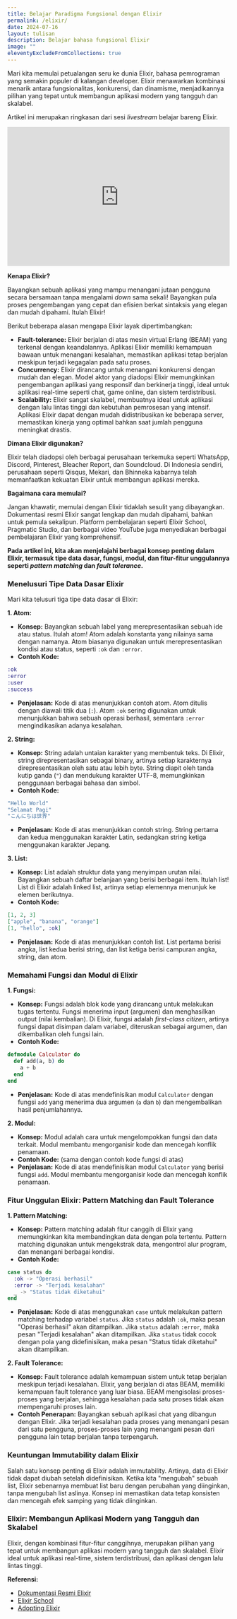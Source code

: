 ```yaml
---
title: Belajar Paradigma Fungsional dengan Elixir
permalink: /elixir/
date: 2024-07-16
layout: tulisan
description: Belajar bahasa fungsional Elixir
image: ""
eleventyExcludeFromCollections: true
---
```


Mari kita memulai petualangan seru ke dunia Elixir, bahasa pemrograman yang semakin populer di kalangan developer. Elixir menawarkan kombinasi menarik antara fungsionalitas, konkurensi, dan dinamisme, menjadikannya pilihan yang tepat untuk membangun aplikasi modern yang tangguh dan skalabel.

Artikel ini merupakan ringkasan dari sesi _livestream_ belajar bareng Elixir.

<iframe style="max-width: 100%" width="560" height="315" src="https://www.youtube.com/embed/L5pG71cZPgA" frameborder="0" allow="autoplay; encrypted-media" allowfullscreen="allowfullscreen"> </iframe>

**Kenapa Elixir?**

Bayangkan sebuah aplikasi yang mampu menangani jutaan pengguna secara bersamaan tanpa mengalami _down_ sama sekali! Bayangkan pula proses pengembangan yang cepat dan efisien berkat sintaksis yang elegan dan mudah dipahami. Itulah Elixir!

Berikut beberapa alasan mengapa Elixir layak dipertimbangkan:

- **Fault-tolerance:** Elixir berjalan di atas mesin virtual Erlang (BEAM) yang terkenal dengan keandalannya. Aplikasi Elixir memiliki kemampuan bawaan untuk menangani kesalahan, memastikan aplikasi tetap berjalan meskipun terjadi kegagalan pada satu proses.
- **Concurrency:** Elixir dirancang untuk menangani konkurensi dengan mudah dan elegan. Model aktor yang diadopsi Elixir memungkinkan pengembangan aplikasi yang responsif dan berkinerja tinggi, ideal untuk aplikasi real-time seperti chat, game online, dan sistem terdistribusi.
- **Scalability:** Elixir sangat skalabel, membuatnya ideal untuk aplikasi dengan lalu lintas tinggi dan kebutuhan pemrosesan yang intensif. Aplikasi Elixir dapat dengan mudah didistribusikan ke beberapa server, memastikan kinerja yang optimal bahkan saat jumlah pengguna meningkat drastis.

**Dimana Elixir digunakan?**

Elixir telah diadopsi oleh berbagai perusahaan terkemuka seperti WhatsApp, Discord, Pinterest, Bleacher Report, dan Soundcloud. Di Indonesia sendiri, perusahaan seperti Qisqus, Mekari, dan Bhinneka kabarnya telah memanfaatkan kekuatan Elixir untuk membangun aplikasi mereka.

**Bagaimana cara memulai?**

Jangan khawatir, memulai dengan Elixir tidaklah sesulit yang dibayangkan. Dokumentasi resmi Elixir sangat lengkap dan mudah dipahami, bahkan untuk pemula sekalipun. Platform pembelajaran seperti Elixir School, Pragmatic Studio, dan berbagai video YouTube juga menyediakan berbagai pembelajaran Elixir yang komprehensif.

**Pada artikel ini, kita akan menjelajahi berbagai konsep penting dalam Elixir, termasuk tipe data dasar, fungsi, modul, dan fitur-fitur unggulannya seperti _pattern matching_ dan _fault tolerance_.**

### Menelusuri Tipe Data Dasar Elixir

Mari kita telusuri tiga tipe data dasar di Elixir:

**1. Atom:**

- **Konsep:** Bayangkan sebuah label yang merepresentasikan sebuah ide atau status. Itulah atom! Atom adalah konstanta yang nilainya sama dengan namanya. Atom biasanya digunakan untuk merepresentasikan kondisi atau status, seperti `:ok` dan `:error`.
- **Contoh Kode:**

```elixir
:ok
:error
:user
:success
```

- **Penjelasan:** Kode di atas menunjukkan contoh atom. Atom ditulis dengan diawali titik dua (`:`). Atom `:ok` sering digunakan untuk menunjukkan bahwa sebuah operasi berhasil, sementara `:error` mengindikasikan adanya kesalahan.

**2. String:**

- **Konsep:** String adalah untaian karakter yang membentuk teks. Di Elixir, string direpresentasikan sebagai binary, artinya setiap karakternya direpresentasikan oleh satu atau lebih byte. String diapit oleh tanda kutip ganda (`"`) dan mendukung karakter UTF-8, memungkinkan penggunaan berbagai bahasa dan simbol.
- **Contoh Kode:**

```elixir
"Hello World"
"Selamat Pagi"
"こんにちは世界"
```

- **Penjelasan:** Kode di atas menunjukkan contoh string. String pertama dan kedua menggunakan karakter Latin, sedangkan string ketiga menggunakan karakter Jepang.

**3. List:**

- **Konsep:** List adalah struktur data yang menyimpan urutan nilai. Bayangkan sebuah daftar belanjaan yang berisi berbagai item. Itulah list! List di Elixir adalah linked list, artinya setiap elemennya menunjuk ke elemen berikutnya.
- **Contoh Kode:**

```elixir
[1, 2, 3]
["apple", "banana", "orange"]
[1, "hello", :ok]
```

- **Penjelasan:** Kode di atas menunjukkan contoh list. List pertama berisi angka, list kedua berisi string, dan list ketiga berisi campuran angka, string, dan atom.

### Memahami Fungsi dan Modul di Elixir

**1. Fungsi:**

- **Konsep:** Fungsi adalah blok kode yang dirancang untuk melakukan tugas tertentu. Fungsi menerima input (argumen) dan menghasilkan output (nilai kembalian). Di Elixir, fungsi adalah _first-class citizen_, artinya fungsi dapat disimpan dalam variabel, diteruskan sebagai argumen, dan dikembalikan oleh fungsi lain.
- **Contoh Kode:**

```elixir
defmodule Calculator do
  def add(a, b) do
    a + b
  end
end
```

- **Penjelasan:** Kode di atas mendefinisikan modul `Calculator` dengan fungsi `add` yang menerima dua argumen (`a` dan `b`) dan mengembalikan hasil penjumlahannya.

**2. Modul:**

- **Konsep:** Modul adalah cara untuk mengelompokkan fungsi dan data terkait. Modul membantu mengorganisir kode dan mencegah konflik penamaan.
- **Contoh Kode:** (sama dengan contoh kode fungsi di atas)
- **Penjelasan:** Kode di atas mendefinisikan modul `Calculator` yang berisi fungsi `add`. Modul membantu mengorganisir kode dan mencegah konflik penamaan.

### Fitur Unggulan Elixir: Pattern Matching dan Fault Tolerance

**1. Pattern Matching:**

- **Konsep:** Pattern matching adalah fitur canggih di Elixir yang memungkinkan kita membandingkan data dengan pola tertentu. Pattern matching digunakan untuk mengekstrak data, mengontrol alur program, dan menangani berbagai kondisi.
- **Contoh Kode:**

```elixir
case status do
  :ok -> "Operasi berhasil"
  :error -> "Terjadi kesalahan"
  _ -> "Status tidak diketahui"
end
```

- **Penjelasan:** Kode di atas menggunakan `case` untuk melakukan pattern matching terhadap variabel `status`. Jika `status` adalah `:ok`, maka pesan "Operasi berhasil" akan ditampilkan. Jika `status` adalah `:error`, maka pesan "Terjadi kesalahan" akan ditampilkan. Jika `status` tidak cocok dengan pola yang didefinisikan, maka pesan "Status tidak diketahui" akan ditampilkan.

**2. Fault Tolerance:**

- **Konsep:** Fault tolerance adalah kemampuan sistem untuk tetap berjalan meskipun terjadi kesalahan. Elixir, yang berjalan di atas BEAM, memiliki kemampuan fault tolerance yang luar biasa. BEAM mengisolasi proses-proses yang berjalan, sehingga kesalahan pada satu proses tidak akan mempengaruhi proses lain.
- **Contoh Penerapan:** Bayangkan sebuah aplikasi chat yang dibangun dengan Elixir. Jika terjadi kesalahan pada proses yang menangani pesan dari satu pengguna, proses-proses lain yang menangani pesan dari pengguna lain tetap berjalan tanpa terpengaruh.

### Keuntungan Immutability dalam Elixir

Salah satu konsep penting di Elixir adalah immutability. Artinya, data di Elixir tidak dapat diubah setelah didefinisikan. Ketika kita "mengubah" sebuah list, Elixir sebenarnya membuat list baru dengan perubahan yang diinginkan, tanpa mengubah list aslinya. Konsep ini memastikan data tetap konsisten dan mencegah efek samping yang tidak diinginkan.

### Elixir: Membangun Aplikasi Modern yang Tangguh dan Skalabel

Elixir, dengan kombinasi fitur-fitur canggihnya, merupakan pilihan yang tepat untuk membangun aplikasi modern yang tangguh dan skalabel. Elixir ideal untuk aplikasi real-time, sistem terdistribusi, dan aplikasi dengan lalu lintas tinggi.

**Referensi:**

- [Dokumentasi Resmi Elixir](https://elixir-lang.org/docs.html)
- [Elixir School](https://elixirschool.com/)
- [Adopting Elixir](https://pragprog.com/titles/tvmelixir/adopting-elixir/)
